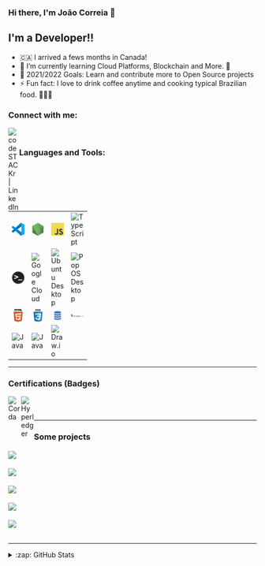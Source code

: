 ### Hi there, I'm João Correia 👋 


## I'm a Developer!!

- 🇨🇦 I arrived a fews months in Canada!
- 🌱 I’m currently learning Cloud Platforms, Blockchain and More.  🤣
- 🥅 2021/2022 Goals: Learn and contribute more to Open Source projects
- ⚡ Fun fact: I love to drink coffee anytime and cooking typical Brazilian food. 🤣🤣🤣

### Connect with me:

[<img align="left" alt="codeSTACKr | LinkedIn" width="22px" src="https://cdn.jsdelivr.net/npm/simple-icons@v3/icons/linkedin.svg" />][linkedin]

<br />

### Languages and Tools:

| | | | |
|-|-|-|-|
|<img align="left" alt="Visual Studio Code" width="26px" src="https://raw.githubusercontent.com/github/explore/80688e429a7d4ef2fca1e82350fe8e3517d3494d/topics/visual-studio-code/visual-studio-code.png" /> | <img align="left" alt="Node.js" width="26px" src="https://raw.githubusercontent.com/github/explore/80688e429a7d4ef2fca1e82350fe8e3517d3494d/topics/nodejs/nodejs.png" />|<img align="left" alt="JavaScript" width="26px" src="https://raw.githubusercontent.com/github/explore/80688e429a7d4ef2fca1e82350fe8e3517d3494d/topics/javascript/javascript.png" />|<img align="left" alt="TypeScript" width="26px" src="https://symbols.getvecta.com/stencil_98/84_typescript-icon.b690462530.svg" />|<img align="left" alt="JAVA" width="26px" src="https://i0.wp.com/www.creamidesign.com/wp-content/uploads/2019/09/JAVA-ICON-300x300.png" />|<img align="left" alt="MongoDB" width="26px" src="https://raw.githubusercontent.com/github/explore/80688e429a7d4ef2fca1e82350fe8e3517d3494d/topics/mongodb/mongodb.png" />|
|<img align="left" alt="Terminal" width="26px" src="https://raw.githubusercontent.com/github/explore/80688e429a7d4ef2fca1e82350fe8e3517d3494d/topics/terminal/terminal.png" />|<img align="left" alt="Google Cloud" width="26px" src="https://symbols.getvecta.com/stencil_82/36_google-cloud-icon.e6fd969ed2.svg" />| <img align="left" alt="Ubuntu Desktop" width="26px" src="https://symbols.getvecta.com/stencil_99/6_ubuntu-tile.2ca67ab728.svg" />|<img align="left" alt="Pop OS Desktop" width="26px" src="https://i.redd.it/ms9je823h6y31.png" />|
|<img align="left" alt="HTML5" width="26px" src="https://raw.githubusercontent.com/github/explore/80688e429a7d4ef2fca1e82350fe8e3517d3494d/topics/html/html.png" />|<img align="left" alt="CSS3" width="26px" src="https://raw.githubusercontent.com/github/explore/80688e429a7d4ef2fca1e82350fe8e3517d3494d/topics/css/css.png" />|<img align="left" alt="SQL" width="26px" src="https://raw.githubusercontent.com/github/explore/80688e429a7d4ef2fca1e82350fe8e3517d3494d/topics/sql/sql.png" />|<img align="left" alt="MongoDB" width="26px" src="https://raw.githubusercontent.com/github/explore/80688e429a7d4ef2fca1e82350fe8e3517d3494d/topics/mongodb/mongodb.png" />
|<img align="left" alt="Java" width="26px" src="https://images-wixmp-ed30a86b8c4ca887773594c2.wixmp.com/f/ba51a290-99ed-4672-b50c-443dfa3eccab/d61mi0t-fde23788-43c3-4acf-a0d4-dee822cdedbe.png?token=eyJ0eXAiOiJKV1QiLCJhbGciOiJIUzI1NiJ9.eyJzdWIiOiJ1cm46YXBwOjdlMGQxODg5ODIyNjQzNzNhNWYwZDQxNWVhMGQyNmUwIiwiaXNzIjoidXJuOmFwcDo3ZTBkMTg4OTgyMjY0MzczYTVmMGQ0MTVlYTBkMjZlMCIsIm9iaiI6W1t7InBhdGgiOiJcL2ZcL2JhNTFhMjkwLTk5ZWQtNDY3Mi1iNTBjLTQ0M2RmYTNlY2NhYlwvZDYxbWkwdC1mZGUyMzc4OC00M2MzLTRhY2YtYTBkNC1kZWU4MjJjZGVkYmUucG5nIn1dXSwiYXVkIjpbInVybjpzZXJ2aWNlOmZpbGUuZG93bmxvYWQiXX0.Qvi0kv_NiQB99SJdwWFtJBPl9tfw_3mh21AGgmhy3IQ" />|<img align="left" alt="Java" width="26px" src="https://icon-library.com/images/icon-oracle/icon-oracle-5.jpg" />|<img align="left" alt="Draw.io" width="26px" src="https://iconape.com/wp-content/png_logo_vector/draw-io.png" />|

---

### Certifications (Badges)

<img align="left" alt="Corda" width="26px" src="https://images.credly.com/size/340x340/images/c77e8f62-9e1d-44dd-b9a1-427ae26e6f0f/MicrosoftTeams-image__5_.png" />

<img align="left" alt="Hyperledger" width="26px" src="https://images.credly.com/size/340x340/images/fbf6e656-5177-44f8-afe9-5cc7726529cc/IBM_Blockchain_Foundation_for_Developers.png" />
<br />
<br />

---

### Some projects

<a href="https://github.com/Jm-Correia/quality-lib-api">
  <img align="center" src="https://github-readme-stats.vercel.app/api/pin/?username=jm-correia&repo=quality-lib-api&theme=gruvbox" />
</a>

<br />
<br />

<a href="https://github.com/Jm-Correia/project-template">
  <img align="center" src="https://github-readme-stats.vercel.app/api/pin/?username=jm-correia&repo=project-template&theme=gruvbox" />
</a> 

<br />
<br />

<a href="https://github.com/Jm-Correia/DesignPatterns">
  <img align="center" src="https://github-readme-stats.vercel.app/api/pin/?username=jm-correia&repo=DesignPatterns&theme=gruvbox" />
</a> 

<br />
<br />

<a href="https://github.com/Jm-Correia/oxeBoraFazerFeiraBoraBot">
  <img align="center" src="https://github-readme-stats.vercel.app/api/pin/?username=jm-correia&repo=oxeBoraFazerFeiraBoraBot&theme=gruvbox" />
</a> 

<br />
<br />

<a href="https://github.com/Jm-Correia/studies-reactjs">
  <img align="center" src="https://github-readme-stats.vercel.app/api/pin/?username=jm-correia&repo=studies-reactjs&theme=gruvbox" />
</a> 

<br />
<br />

---

<details>
  <summary>:zap: GitHub Stats</summary>

 <img align="left" alt="jm-correia Github Stats" src="https://github-readme-stats.vercel.app/api?username=jm-correia&show_icons=true&hide_border=true&theme=gruvbox"/>

</details>

<br />

[linkedin]: https://www.linkedin.com/in/joaomarcoscorreia/
